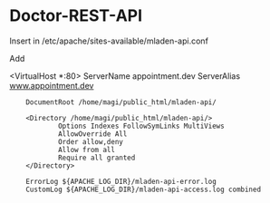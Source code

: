 # Doctor-REST-API

Insert in /etc/apache/sites-available/mladen-api.conf

Add

<VirtualHost *:80>
      ServerName appointment.dev
      ServerAlias www.appointment.dev

        DocumentRoot /home/magi/public_html/mladen-api/

        <Directory /home/magi/public_html/mladen-api/>
                Options Indexes FollowSymLinks MultiViews
                AllowOverride All
                Order allow,deny
                Allow from all
                Require all granted
        </Directory>

        ErrorLog ${APACHE_LOG_DIR}/mladen-api-error.log
        CustomLog ${APACHE_LOG_DIR}/mladen-api-access.log combined
</VirtualHost>
